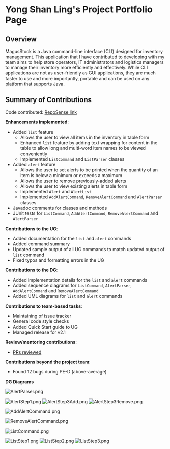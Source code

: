 # Yong Shan Ling's Project Portfolio Page

## Overview
MagusStock is a Java command-line interface (CLI) designed for inventory management. 
This application that I have contributed to developing with my team aims to help store operators, 
IT administrators and logistics managers to manage their inventory more efficiently and effectively. 
While CLI applications are not as user-friendly as GUI applications, they are much faster to use and 
more importantly, portable and can be used on any platform that supports Java.

## Summary of Contributions
Code contributed: [RepoSense link](https://nus-cs2113-ay2223s2.github.io/tp-dashboard/?search=w12-3&sort=groupTitle&sortWithin=title&timeframe=commit&mergegroup=&groupSelect=groupByRepos&breakdown=true&checkedFileTypes=docs~functional-code~test-code~other&since=2023-02-17&tabOpen=true&tabType=authorship&tabAuthor=ysl-28&tabRepo=AY2223S2-CS2113-W12-3%2Ftp%5Bmaster%5D&authorshipIsMergeGroup=false&authorshipFileTypes=docs~functional-code~test-code~other&authorshipIsBinaryFileTypeChecked=false&authorshipIsIgnoredFilesChecked=false)

**Enhancements implemented**:
* Added `list` feature
  * Allows the user to view all items in the inventory in table form
  * Enhanced `list` feature by adding text wrapping for content in the table to allow long and multi-word item names to be viewed conveniently
  * Implemented `ListCommand` and `ListParser` classes
* Added `alert` feature
  * Allows the user to set alerts to be printed when the quantity of an item is below a minimum or exceeds a maximum
  * Allows the user to remove previously-added alerts
  * Allows the user to view existing alerts in table form
  * Implemented `Alert` and `AlertList` 
  * Implemented `AddAlertCommand`, `RemoveAlertCommand` and `AlertParser` classes
* Javadoc comments for classes and methods
* JUnit tests for `ListCommand`, `AddAlertCommand`, `RemoveAlertCommand` and `AlertParser`


**Contributions to the UG**:
* Added documentation for the `list` and `alert` commands
* Added command summary 
* Updated sample output of all UG commands to match updated output of `list` command
* Fixed typos and formatting errors in the UG


**Contributions to the DG**:
* Added implementation details for the `list` and `alert` commands
* Added sequence diagrams for `ListCommand`, `AlertParser`, `AddAlertCommand` and `RemoveAlertCommand`
* Added UML diagrams for `list` and `alert` commands


**Contributions to team-based tasks**:
* Maintaining of issue tracker
* General code style checks
* Added Quick Start guide to UG
* Managed release for v2.1 


**Review/mentoring contributions**:
* [PRs reviewed](https://github.com/AY2223S2-CS2113-W12-3/tp/pulls?q=reviewed-by%3Aysl-28)

**Contributions beyond the project team**:
* Found 12 bugs during PE-D (above-average)


**DG Diagrams**  


![AlertParser.png](..%2FUML%2FAlert%2FAlertParser.png)


![AlertStep1.png](..%2FUML%2FAlert%2FAlertStep1.png)
![AlertStep3Add.png](..%2FUML%2FAlert%2FAlertStep3Add.png)
![AlertStep3Remove.png](..%2FUML%2FAlert%2FAlertStep3Remove.png)

![AddAlertCommand.png](..%2FUML%2FAlert%2FAddAlertCommand.png)  

![RemoveAlertCommand.png](..%2FUML%2FAlert%2FRemoveAlertCommand.png)

![ListCommand.png](..%2FUML%2FList%2FListCommand.png)


![ListStep1.png](..%2FUML%2FList%2FListStep1.png)
![ListStep2.png](..%2FUML%2FList%2FListStep2.png)
![ListStep3.png](..%2FUML%2FList%2FListStep3.png)